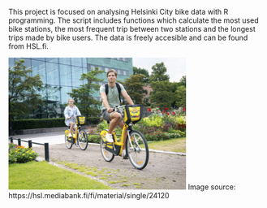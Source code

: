 This project is focused on analysing Helsinki City bike data with R programming. The script includes functions which calculate the most used bike stations,
the most frequent trip between two stations and the longest trips made by bike users. The data is freely accesible and can be found from HSL.fi.

<img src="HSL_bikes.png" alt="HSL_bikes" width="350"/>
Image source: https://hsl.mediabank.fi/fi/material/single/24120
